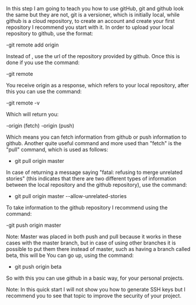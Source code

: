 In this step I am going to teach you how to use gitHub, git and github look the same but they are not, git is a versioner, which is initially local, while github is a cloud repository, to create an account and create your first repository I recommend you start with it. In order to upload your local repository to github, use the format:

-git remote add origin <url>

Instead of <url>, use the url of the repository provided by github. Once this is done if you use the command:

-git remote

You receive origin as a response, which refers to your local repository, after this you can use the command:

-git remote -v

Which will return you:

-origin <url> (fetch)
-origin <url> (push)

Which means you can fetch information from github or push information to github. Another quite useful command and more used than "fetch" is the "pull" command, which is used as follows:

- git pull origin master

In case of returning a message saying "fatal: refusing to merge unrelated stories" (this indicates that there are two different types of information between the local repository and the github repository), use the command:

- git pull origin master --allow-unrelated-stories

To take information to the github repository I recommend using the command:

-git push origin master

Note: Master was placed in both push and pull because it works in these cases with the master branch, but in case of using other branches it is possible to put them there instead of master, such as having a branch called beta, this will be You can go up, using the command:

- git push origin beta

So with this you can use github in a basic way, for your personal projects.

Note: In this quick start I will not show you how to generate SSH keys but I recommend you to see that topic to improve the security of your project.